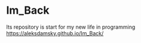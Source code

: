 # Im_Back
Its repository is start for my new life in programming
https://aleksdamsky.github.io/Im_Back/
